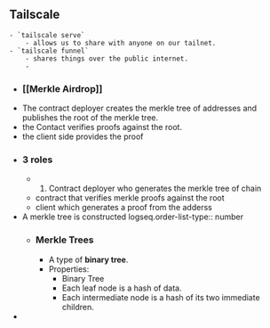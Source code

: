 ## Tailscale
	- `tailscale serve`
		- allows us to share with anyone on our tailnet.
	- `tailscale funnel`
		- shares things over the public internet.
		-
- ### [[Merkle Airdrop]]
- The contract deployer creates the merkle tree of addresses and publishes the root of the merkle tree.
- the Contact verifies proofs against the root.
- the client side provides the proof
- ### 3 roles
	- 1. Contract deployer who generates the merkle tree of chain
	- contract that verifies merkle proofs against the root
	- client which generates a proof from the adderss
- A merkle tree is constructed
  logseq.order-list-type:: number
	- ### Merkle Trees
		- A type of **binary tree**.
		- Properties:
			- Binary Tree
			- Each leaf node is a hash of data.
			- Each intermediate node is a hash of its two immediate children.
-